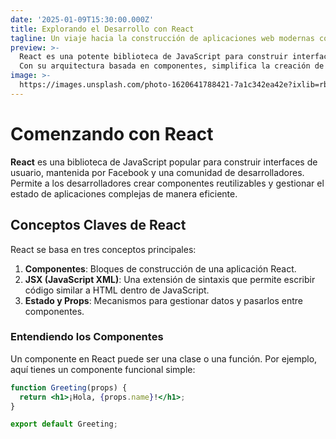 ```yaml
---
date: '2025-01-09T15:30:00.000Z'
title: Explorando el Desarrollo con React
tagline: Un viaje hacia la construcción de aplicaciones web modernas con React.
preview: >-
  React es una potente biblioteca de JavaScript para construir interfaces de usuario. 
  Con su arquitectura basada en componentes, simplifica la creación de aplicaciones web dinámicas e interactivas.
image: >-
  https://images.unsplash.com/photo-1620641788421-7a1c342ea42e?ixlib=rb-1.2.1&ixid=MnwxMjA3fDB8MHxwaG90by1wYWdlfHx8fGVufDB8fHx8&auto=format&fit=crop&w=1074&q=80
---
```


# Comenzando con React

**React** es una biblioteca de JavaScript popular para construir interfaces de usuario, mantenida por Facebook y una comunidad de desarrolladores. Permite a los desarrolladores crear componentes reutilizables y gestionar el estado de aplicaciones complejas de manera eficiente.

## Conceptos Claves de React

React se basa en tres conceptos principales:

1. **Componentes**: Bloques de construcción de una aplicación React.
2. **JSX (JavaScript XML)**: Una extensión de sintaxis que permite escribir código similar a HTML dentro de JavaScript.
3. **Estado y Props**: Mecanismos para gestionar datos y pasarlos entre componentes.

### Entendiendo los Componentes

Un componente en React puede ser una clase o una función. Por ejemplo, aquí tienes un componente funcional simple:

```jsx
function Greeting(props) {
  return <h1>¡Hola, {props.name}!</h1>;
}

export default Greeting;
